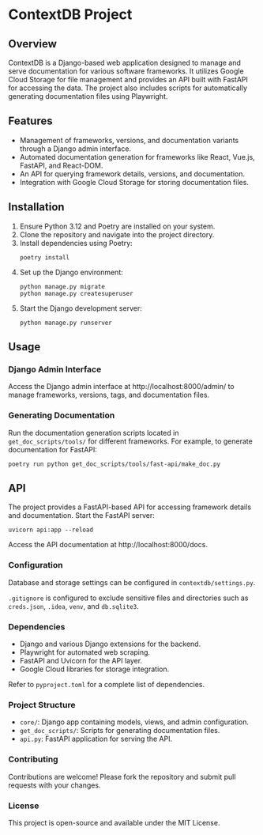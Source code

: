 # ContextDB Project

## Overview
ContextDB is a Django-based web application designed to manage and serve documentation for various software frameworks. It utilizes Google Cloud Storage for file management and provides an API built with FastAPI for accessing the data. The project also includes scripts for automatically generating documentation files using Playwright.

## Features
- Management of frameworks, versions, and documentation variants through a Django admin interface.
- Automated documentation generation for frameworks like React, Vue.js, FastAPI, and React-DOM.
- An API for querying framework details, versions, and documentation.
- Integration with Google Cloud Storage for storing documentation files.

## Installation
1. Ensure Python 3.12 and Poetry are installed on your system.
2. Clone the repository and navigate into the project directory.
3. Install dependencies using Poetry:
   ```
   poetry install
   ```
4. Set up the Django environment:
   ```
   python manage.py migrate
   python manage.py createsuperuser
   ```
5. Start the Django development server:
   ```
   python manage.py runserver
   ```

## Usage
### Django Admin Interface
Access the Django admin interface at http://localhost:8000/admin/ to manage frameworks, versions, tags, and documentation files.

### Generating Documentation
Run the documentation generation scripts located in `get_doc_scripts/tools/` for different frameworks. For example, to generate documentation for FastAPI:

`poetry run python get_doc_scripts/tools/fast-api/make_doc.py`


## API
The project provides a FastAPI-based API for accessing framework details and documentation. Start the FastAPI server:

`uvicorn api:app --reload`

Access the API documentation at http://localhost:8000/docs.

### Configuration
Database and storage settings can be configured in `contextdb/settings.py`.

`.gitignore` is configured to exclude sensitive files and directories such as `creds.json`, `.idea`, `venv`, and `db.sqlite3`.

### Dependencies
- Django and various Django extensions for the backend.
- Playwright for automated web scraping.
- FastAPI and Uvicorn for the API layer.
- Google Cloud libraries for storage integration.

Refer to `pyproject.toml` for a complete list of dependencies.

### Project Structure
- `core/`: Django app containing models, views, and admin configuration.
- `get_doc_scripts/`: Scripts for generating documentation files.
- `api.py`: FastAPI application for serving the API.

### Contributing
Contributions are welcome! Please fork the repository and submit pull requests with your changes.

### License
This project is open-source and available under the MIT License.

